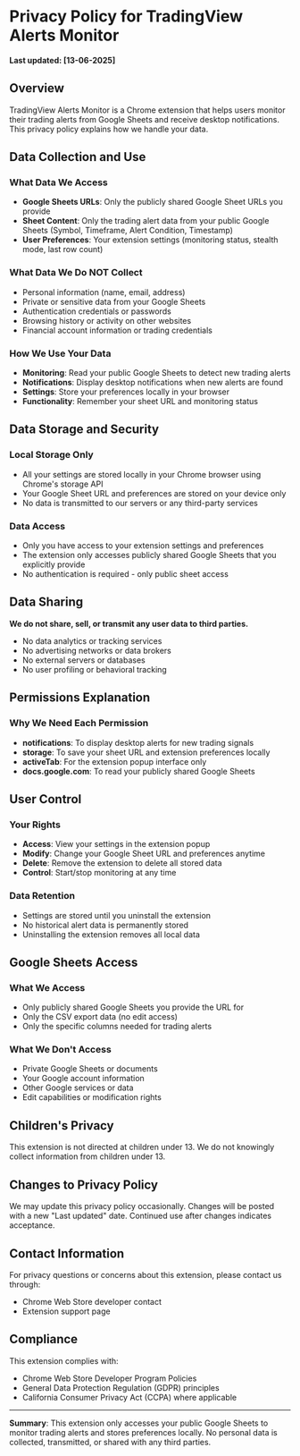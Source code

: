 # Privacy Policy for TradingView Alerts Monitor

**Last updated: [13-06-2025]**

## Overview

TradingView Alerts Monitor is a Chrome extension that helps users monitor their trading alerts from Google Sheets and receive desktop notifications. This privacy policy explains how we handle your data.

## Data Collection and Use

### What Data We Access
- **Google Sheets URLs**: Only the publicly shared Google Sheet URLs you provide
- **Sheet Content**: Only the trading alert data from your public Google Sheets (Symbol, Timeframe, Alert Condition, Timestamp)
- **User Preferences**: Your extension settings (monitoring status, stealth mode, last row count)

### What Data We Do NOT Collect
- Personal information (name, email, address)
- Private or sensitive data from your Google Sheets
- Authentication credentials or passwords
- Browsing history or activity on other websites
- Financial account information or trading credentials

### How We Use Your Data
- **Monitoring**: Read your public Google Sheets to detect new trading alerts
- **Notifications**: Display desktop notifications when new alerts are found
- **Settings**: Store your preferences locally in your browser
- **Functionality**: Remember your sheet URL and monitoring status

## Data Storage and Security

### Local Storage Only
- All your settings are stored locally in your Chrome browser using Chrome's storage API
- Your Google Sheet URL and preferences are stored on your device only
- No data is transmitted to our servers or any third-party services

### Data Access
- Only you have access to your extension settings and preferences
- The extension only accesses publicly shared Google Sheets that you explicitly provide
- No authentication is required - only public sheet access

## Data Sharing

**We do not share, sell, or transmit any user data to third parties.**

- No data analytics or tracking services
- No advertising networks or data brokers
- No external servers or databases
- No user profiling or behavioral tracking

## Permissions Explanation

### Why We Need Each Permission
- **notifications**: To display desktop alerts for new trading signals
- **storage**: To save your sheet URL and extension preferences locally
- **activeTab**: For the extension popup interface only
- **docs.google.com**: To read your publicly shared Google Sheets

## User Control

### Your Rights
- **Access**: View your settings in the extension popup
- **Modify**: Change your Google Sheet URL and preferences anytime
- **Delete**: Remove the extension to delete all stored data
- **Control**: Start/stop monitoring at any time

### Data Retention
- Settings are stored until you uninstall the extension
- No historical alert data is permanently stored
- Uninstalling the extension removes all local data

## Google Sheets Access

### What We Access
- Only publicly shared Google Sheets you provide the URL for
- Only the CSV export data (no edit access)
- Only the specific columns needed for trading alerts

### What We Don't Access
- Private Google Sheets or documents
- Your Google account information
- Other Google services or data
- Edit capabilities or modification rights

## Children's Privacy

This extension is not directed at children under 13. We do not knowingly collect information from children under 13.

## Changes to Privacy Policy

We may update this privacy policy occasionally. Changes will be posted with a new "Last updated" date. Continued use after changes indicates acceptance.

## Contact Information

For privacy questions or concerns about this extension, please contact us through:
- Chrome Web Store developer contact
- Extension support page

## Compliance

This extension complies with:
- Chrome Web Store Developer Program Policies
- General Data Protection Regulation (GDPR) principles
- California Consumer Privacy Act (CCPA) where applicable

---

**Summary**: This extension only accesses your public Google Sheets to monitor trading alerts and stores preferences locally. No personal data is collected, transmitted, or shared with any third parties.
